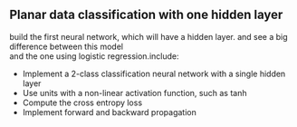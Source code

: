 ## Planar data classification with one hidden layer
build the first neural network, which will have a hidden layer. and see a big difference between this model <br>
and the one using logistic regression.include:
* Implement a 2-class classification neural network with a single hidden layer
* Use units with a non-linear activation function, such as tanh
* Compute the cross entropy loss
*	Implement forward and backward propagation
